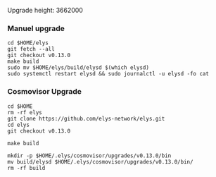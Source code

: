 Upgrade height: 3662000

### Manuel upgrade
```
cd $HOME/elys
git fetch --all
git checkout v0.13.0
make build
sudo mv $HOME/elys/build/elysd $(which elysd)
sudo systemctl restart elysd && sudo journalctl -u elysd -fo cat
```

### Cosmovisor Upgrade
```
cd $HOME
rm -rf elys
git clone https://github.com/elys-network/elys.git
cd elys
git checkout v0.13.0
```
```
make build
```
```
mkdir -p $HOME/.elys/cosmovisor/upgrades/v0.13.0/bin
mv build/elysd $HOME/.elys/cosmovisor/upgrades/v0.13.0/bin/
rm -rf build
```
